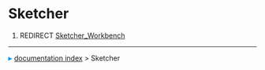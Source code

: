 # Sketcher
1.  REDIRECT [Sketcher_Workbench](Sketcher_Workbench.md)



---
![](images/Right_arrow.png) [documentation index](../README.md) > Sketcher
